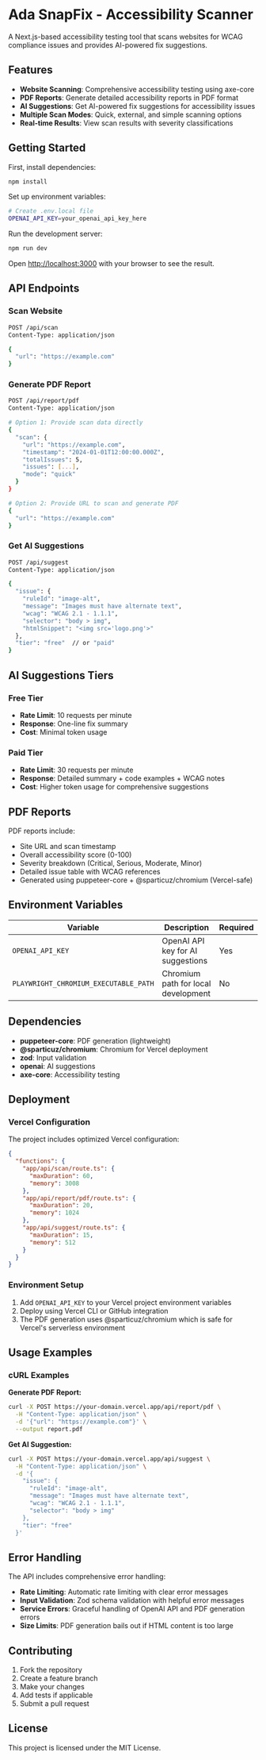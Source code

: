 # Ada SnapFix - Accessibility Scanner

A Next.js-based accessibility testing tool that scans websites for WCAG compliance issues and provides AI-powered fix suggestions.

## Features

- **Website Scanning**: Comprehensive accessibility testing using axe-core
- **PDF Reports**: Generate detailed accessibility reports in PDF format
- **AI Suggestions**: Get AI-powered fix suggestions for accessibility issues
- **Multiple Scan Modes**: Quick, external, and simple scanning options
- **Real-time Results**: View scan results with severity classifications

## Getting Started

First, install dependencies:

```bash
npm install
```

Set up environment variables:

```bash
# Create .env.local file
OPENAI_API_KEY=your_openai_api_key_here
```

Run the development server:

```bash
npm run dev
```

Open [http://localhost:3000](http://localhost:3000) with your browser to see the result.

## API Endpoints

### Scan Website
```bash
POST /api/scan
Content-Type: application/json

{
  "url": "https://example.com"
}
```

### Generate PDF Report
```bash
POST /api/report/pdf
Content-Type: application/json

# Option 1: Provide scan data directly
{
  "scan": {
    "url": "https://example.com",
    "timestamp": "2024-01-01T12:00:00.000Z",
    "totalIssues": 5,
    "issues": [...],
    "mode": "quick"
  }
}

# Option 2: Provide URL to scan and generate PDF
{
  "url": "https://example.com"
}
```

### Get AI Suggestions
```bash
POST /api/suggest
Content-Type: application/json

{
  "issue": {
    "ruleId": "image-alt",
    "message": "Images must have alternate text",
    "wcag": "WCAG 2.1 - 1.1.1",
    "selector": "body > img",
    "htmlSnippet": "<img src='logo.png'>"
  },
  "tier": "free"  // or "paid"
}
```

## AI Suggestions Tiers

### Free Tier
- **Rate Limit**: 10 requests per minute
- **Response**: One-line fix summary
- **Cost**: Minimal token usage

### Paid Tier
- **Rate Limit**: 30 requests per minute
- **Response**: Detailed summary + code examples + WCAG notes
- **Cost**: Higher token usage for comprehensive suggestions

## PDF Reports

PDF reports include:
- Site URL and scan timestamp
- Overall accessibility score (0-100)
- Severity breakdown (Critical, Serious, Moderate, Minor)
- Detailed issue table with WCAG references
- Generated using puppeteer-core + @sparticuz/chromium (Vercel-safe)

## Environment Variables

| Variable | Description | Required |
|----------|-------------|----------|
| `OPENAI_API_KEY` | OpenAI API key for AI suggestions | Yes |
| `PLAYWRIGHT_CHROMIUM_EXECUTABLE_PATH` | Chromium path for local development | No |

## Dependencies

- **puppeteer-core**: PDF generation (lightweight)
- **@sparticuz/chromium**: Chromium for Vercel deployment
- **zod**: Input validation
- **openai**: AI suggestions
- **axe-core**: Accessibility testing

## Deployment

### Vercel Configuration

The project includes optimized Vercel configuration:

```json
{
  "functions": {
    "app/api/scan/route.ts": {
      "maxDuration": 60,
      "memory": 3008
    },
    "app/api/report/pdf/route.ts": {
      "maxDuration": 20,
      "memory": 1024
    },
    "app/api/suggest/route.ts": {
      "maxDuration": 15,
      "memory": 512
    }
  }
}
```

### Environment Setup

1. Add `OPENAI_API_KEY` to your Vercel project environment variables
2. Deploy using Vercel CLI or GitHub integration
3. The PDF generation uses @sparticuz/chromium which is safe for Vercel's serverless environment

## Usage Examples

### cURL Examples

**Generate PDF Report:**
```bash
curl -X POST https://your-domain.vercel.app/api/report/pdf \
  -H "Content-Type: application/json" \
  -d '{"url": "https://example.com"}' \
  --output report.pdf
```

**Get AI Suggestion:**
```bash
curl -X POST https://your-domain.vercel.app/api/suggest \
  -H "Content-Type: application/json" \
  -d '{
    "issue": {
      "ruleId": "image-alt",
      "message": "Images must have alternate text",
      "wcag": "WCAG 2.1 - 1.1.1",
      "selector": "body > img"
    },
    "tier": "free"
  }'
```

## Error Handling

The API includes comprehensive error handling:

- **Rate Limiting**: Automatic rate limiting with clear error messages
- **Input Validation**: Zod schema validation with helpful error messages
- **Service Errors**: Graceful handling of OpenAI API and PDF generation errors
- **Size Limits**: PDF generation bails out if HTML content is too large

## Contributing

1. Fork the repository
2. Create a feature branch
3. Make your changes
4. Add tests if applicable
5. Submit a pull request

## License

This project is licensed under the MIT License.
